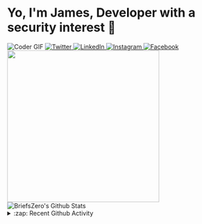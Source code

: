 <h1 align="left">
Yo, I'm James, Developer with a security interest 🤙
<br>
</h1>
<img src="https://magiccopy.xyz/assets/images/hadder.gif" alt="Coder GIF">

  <a href="https://twitter.com/BriefsZero" target="_blank">
    <img src="https://img.shields.io/badge/twitter-%231DA1F2.svg?&style=for-the-badge&logo=twitter&logoColor=white&color=071A2C" alt="Twitter"/>
  </a>
  <a href="https://www.linkedin.com/in/james-schubach" target="_blank">
    <img src="https://img.shields.io/badge/linkedin-%230077B5.svg?&style=for-the-badge&logo=linkedin&logoColor=white&color=071A2C" alt="LinkedIn"/>
  </a>
  <a href="https://www.instagram.com/thebrawnyguru/" target="_blank">
    <img src="https://img.shields.io/badge/instagram-%23E4405F.svg?&style=for-the-badge&logo=instagram&logoColor=white&color=071A2C" alt="Instagram"/>
  </a>
  <a href="https://www.facebook.com/briefs123" target="_blank">
    <img src="https://img.shields.io/badge/facebook-%231877F2.svg?&style=for-the-badge&logo=facebook&logoColor=white&color=071A2C" alt="Facebook"/>
  </a>

<img src="https://spotifyreadme.vercel.app/api/spotify" width="350" />
<img align="center" alt="BriefsZero's Github Stats" src="https://github-readme-stats-ten-gilt.vercel.app/api?username=BriefsZero&show_icons=true&hide_border=true&count_private=true&hide=prs,issues&theme=graywhite" />
<br>
<details>
  <summary>:zap: Recent Github Activity</summary>
<!--START_SECTION:activity-->
</details>
